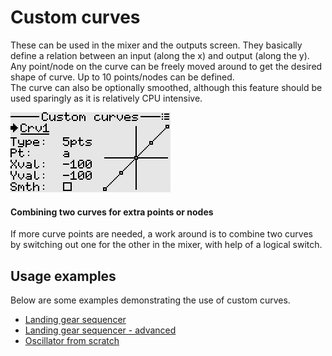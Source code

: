# Custom curves
These can be used in the mixer and the outputs screen. They basically define a relation between an input (along the x) and output (along the y).  
Any point/node on the curve can be freely moved around to get the desired shape of curve. Up to 10 points/nodes can be defined.  
The curve can also be optionally smoothed, although this feature should be used sparingly as it is relatively CPU intensive.  

<p align="left">
<img src="images/screenshots/custom_curves.png"/>
</p>

#### Combining two curves for extra points or nodes
If more curve points are needed, a work around is to combine two curves by switching out one for the other in the mixer, with help of a logical switch.

## Usage examples
Below are some examples demonstrating the use of custom curves.

- [Landing gear sequencer](./mixer.md#section_id_landing_gear_sequencer_v1)  
- [Landing gear sequencer - advanced](./mixer.md#section_id_landing_gear_sequencer_v2)  
- [Oscillator from scratch](./mixer.md#section_id_oscillator_from_scratch)  

